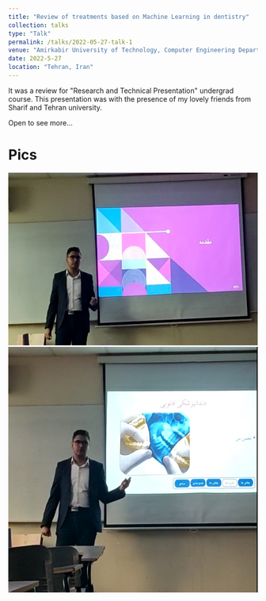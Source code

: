 ```yaml
---
title: "Review of treatments based on Machine Learning in dentistry"
collection: talks
type: "Talk"
permalink: /talks/2022-05-27-talk-1
venue: "Amirkabir University of Technology, Computer Engineering Department"
date: 2022-5-27
location: "Tehran, Iran"
---
```

It was a review for "Research and Technical Presentation" undergrad course. This presentation was with the presence of my lovely friends from Sharif and Tehran university.

Open to see more...

Pics
===
<img src='/images/dentistry.jpg'>
</br>
<img src='/images/dentistry2.jpg'>